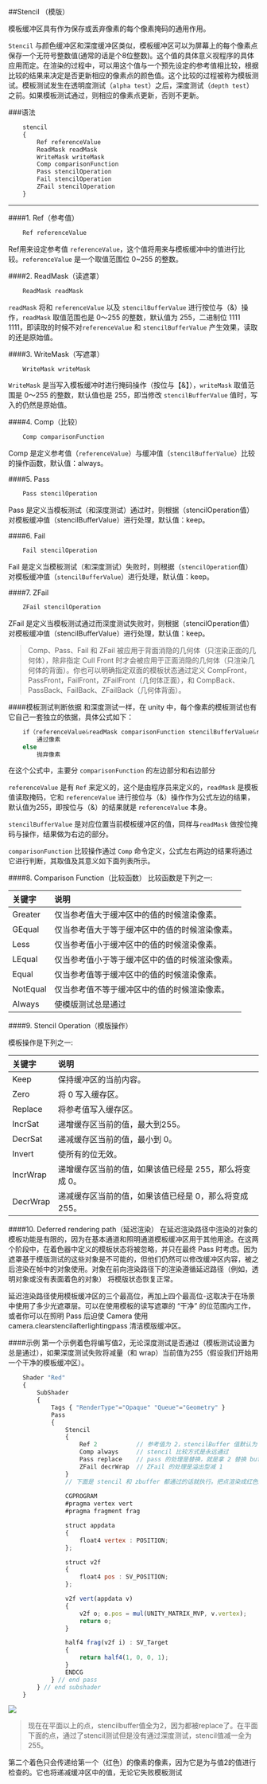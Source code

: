 ##Stencil （模版）

模板缓冲区具有作为保存或丢弃像素的每个像素掩码的通用作用。

`Stencil` 与颜色缓冲区和深度缓冲区类似，模板缓冲区可以为屏幕上的每个像素点保存一个无符号整数值(通常的话是个8位整数)。这个值的具体意义视程序的具体应用而定。在渲染的过程中，可以用这个值与一个预先设定的参考值相比较，根据比较的结果来决定是否更新相应的像素点的颜色值。这个比较的过程被称为模板测试。模板测试发生在透明度测试（`alpha test`）之后，深度测试（`depth test`）之前。如果模板测试通过，则相应的像素点更新，否则不更新。



###语法

```javascript
    stencil 
    {
        Ref referenceValue
        ReadMask readMask
        WriteMask writeMask
        Comp comparisonFunction
        Pass stencilOperation
        Fail stencilOperation
        ZFail stencilOperation
    }
```

---

####1. Ref（参考值）
```javascript
    Ref referenceValue
```

Ref用来设定参考值 `referenceValue`，这个值将用来与模板缓冲中的值进行比较。`referenceValue` 是一个取值范围位 0~255 的整数。


####2. ReadMask（读遮罩）
```javascript
    ReadMask readMask
```

`readMask` 将和 `referenceValue` 以及 `stencilBufferValue` 进行按位与（&）操作，`readMask` 取值范围也是 0～255 的整数，默认值为 255，二进制位 1111 1111，即读取的时候不对`referenceValue` 和 `stencilBufferValue` 产生效果，读取的还是原始值。


####3. WriteMask（写遮罩）
```javascript
    WriteMask writeMask
```
`WriteMask` 是当写入模板缓冲时进行掩码操作（按位与【&】），`writeMask` 取值范围是 0～255 的整数，默认值也是 255，即当修改 `stencilBufferValue` 值时，写入的仍然是原始值。



####4. Comp（比较）
```javascript
    Comp comparisonFunction
```
Comp 是定义参考值（`referenceValue`）与缓冲值（`stencilBufferValue`）比较的操作函数，默认值：always。



####5. Pass
```javascript
    Pass stencilOperation
```
Pass 是定义当模板测试（和深度测试）通过时，则根据（stencilOperation值）对模板缓冲值（stencilBufferValue）进行处理，默认值：keep。



####6. Fail
```javascript
    Fail stencilOperation
```
Fail 是定义当模板测试（和深度测试）失败时，则根据（`stencilOperation`值）对模板缓冲值（`stencilBufferValue`）进行处理，默认值：keep。

####7. ZFail
```javascript
    ZFail stencilOperation
```
ZFail 是定义当模板测试通过而深度测试失败时，则根据（stencilOperation值）对模板缓冲值（stencilBufferValue）进行处理，默认值：keep。

>Comp、Pass、Fail 和 ZFail 被应用于背面消隐的几何体（只渲染正面的几何体），除非指定 Cull Front 时才会被应用于正面消隐的几何体（只渲染几何体的背面）。你也可以明确指定双面的模板状态通过定义 CompFront，PassFront，FailFront，ZFailFront（几何体正面），和 CompBack、PassBack、FailBack、ZFailBack（几何体背面）。

####模板测试判断依据
和深度测试一样，在 unity 中，每个像素的模板测试也有它自己一套独立的依据，具体公式如下：
```javascript
    if（referenceValue&readMask comparisonFunction stencilBufferValue&readMask）
        通过像素
    else
        抛弃像素
```

在这个公式中，主要分 `comparisonFunction` 的左边部分和右边部分

`referenceValue` 是有 `Ref` 来定义的，这个是由程序员来定义的，`readMask` 是模板值读取掩码，它和 `referenceValue` 进行按位与（&）操作作为公式左边的结果，默认值为255，即按位与（&）的结果就是 `referenceValue` 本身。

`stencilBufferValue` 是对应位置当前模板缓冲区的值，同样与`readMask` 做按位掩码与操作，结果做为右边的部分。

`comparisonFunction` 比较操作通过 `Comp` 命令定义，公式左右两边的结果将通过它进行判断，其取值及其意义如下面列表所示。


####8. Comparison Function（比较函数）
比较函数是下列之一:

|关键字|说明|
|:--|:--|
|Greater|仅当参考值大于缓冲区中的值的时候渲染像素。|
|GEqual|仅当参考值大于等于缓冲区中的值的时候渲染像素。|
|Less|仅当参考值小于缓冲区中的值的时候渲染像素。|
|LEqual|仅当参考值小于等于缓冲区中的值的时候渲染像素。|
|Equal|仅当参考值等于缓冲区中的值的时候渲染像素。|
|NotEqual|仅当参考值不等于缓冲区中的值的时候渲染像素。|
|Always|使模版测试总是通过|


####9. Stencil Operation（模版操作）

模板操作是下列之一:

|关键字|说明|
|:--|:--|
|Keep|保持缓冲区的当前内容。|
|Zero|将 0 写入缓存区。|
|Replace|将参考值写入缓存区。|
|IncrSat|递增缓存区当前的值，最大到255。|
|DecrSat|递减缓存区当前的值，最小到 0。|
|Invert|使所有的位无效。|
|IncrWrap|递增缓存区当前的值，如果该值已经是 255，那么将变成 0。|
|DecrWrap|递减缓存区当前的值，如果该值已经是 0，那么将变成 255。|


####10. Deferred rendering path（延迟渲染）
在延迟渲染路径中渲染的对象的模板功能是有限的，因为在基本通道和照明通道模板缓冲区用于其他用途。在这两个阶段中，在着色器中定义的模板状态将被忽略，并只在最终 Pass 时考虑。因为遮罩基于模版测试的这些对象是不可能的，但他们仍然可以修改缓冲区内容，被之后渲染在帧中的对象使用。对象在前向渲染路径下的渲染遵循延迟路径（例如，透明对象或没有表面着色的对象） 将模版状态恢复正常。

延迟渲染路径使用模板缓冲区的三个最高位，再加上四个最高位-这取决于在场景中使用了多少光遮罩层。可以在使用模板的读写遮罩的 “干净” 的位范围内工作，或者你可以在照明 Pass 后迫使 Camera 使用 camera.clearstencilafterlightingpass 清洁模版缓冲区。

####示例
第一个示例着色将编写值2，无论深度测试是否通过（模板测试设置为总是通过），如果深度测试失败将减量（和 wrap）当前值为255（假设我们开始用一个干净的模板缓冲区）。

```javascript
    Shader "Red" 
    { 
        SubShader 
        { 
            Tags { "RenderType"="Opaque" "Queue"="Geometry" }  
            Pass 
            { 
                Stencil 
                { 
                    Ref 2           // 参考值为 2，stencilBuffer 值默认为 0 
                    Comp always     // stencil 比较方式是永远通过 
                    Pass replace    // pass 的处理是替换，就是拿 2 替换 buffer 的值 
                    ZFail decrWrap  // ZFail 的处理是溢出型减 1 
                }   
                // 下面是 stencil 和 zbuffer 都通过的话就执行。把点渲染成红色。
  
                CGPROGRAM 
                #pragma vertex vert 
                #pragma fragment frag  

                struct appdata 
                { 
                    float4 vertex : POSITION; 
                };  

                struct v2f 
                { 
                    float4 pos : SV_POSITION; 
                };  

                v2f vert(appdata v) 
                { 
                    v2f o; o.pos = mul(UNITY_MATRIX_MVP, v.vertex); 
                    return o; 
                }  

                half4 frag(v2f i) : SV_Target 
                { 
                    return half4(1, 0, 0, 1); 
                } 
                ENDCG 
            } // end pass
        } // end subshader
    } 
```

![](/assets/stencil_red.png)
>现在在平面以上的点，stencilbuffer值全为2，因为都被replace了。在平面下面的点，通过了stencil测试但是没有通过深度测试，stencil值减一全为255。


第二个着色只会传递给第一个（红色）的像素的像素，因为它是为与值2的值进行检查的。它也将递减缓冲区中的值，无论它失败模板测试


